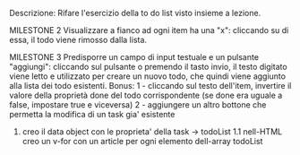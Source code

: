 Descrizione:
Rifare l'esercizio della to do list visto insieme a lezione.

MILESTONE 2
Visualizzare a fianco ad ogni item ha una "x": cliccando su di essa, il todo viene rimosso dalla lista.

MILESTONE 3
Predisporre un campo di input testuale e un pulsante "aggiungi": cliccando sul pulsante o premendo il tasto invio, il testo digitato viene letto e utilizzato per creare un nuovo todo, che quindi viene aggiunto alla lista dei todo esistenti.
Bonus:
1 - cliccando sul testo dell'item, invertire il valore della proprietà done del todo corrispondente (se done era uguale a false, impostare true e viceversa)
2 -  aggiungere un altro bottone che permetta la modifica di un task gia' esistente



1. creo il data object con le proprieta' della task -> todoList
    1.1 nell-HTML creo un v-for con un article per ogni elemento dell-array todoList
